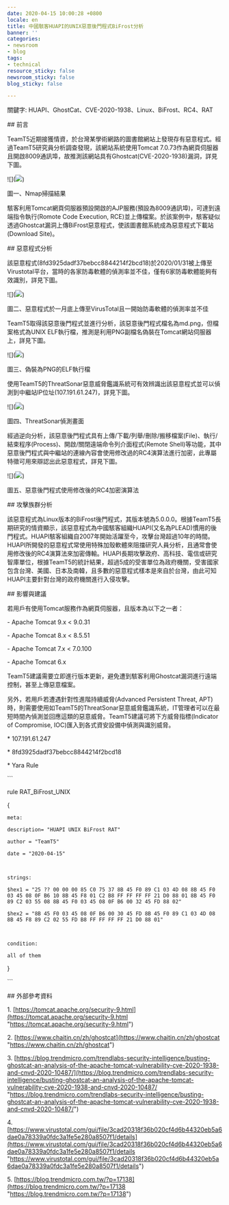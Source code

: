 ```yaml
---
date: 2020-04-15 10:00:28 +0800
locale: en
title: 中國駭客HUAPI的UNIX惡意後門程式BiFrost分析
banner: ''
categories:
- newsroom
- blog
tags:
- technical
resource_sticky: false
newsroom_sticky: false
blog_sticky: false

---
```

關鍵字: HUAPI、GhostCat、CVE-2020-1938、Linux、BiFrost、RC4、RAT

\## 前言

TeamT5近期接獲情資，於台灣某學術網路的圖書館網站上發現存有惡意程式。經過TeamT5研究員分析調查發現，該網站系統使用Tomcat 7.0.73作為網頁伺服器且開啟8009通訊埠，故推測該網站具有Ghostcat(CVE-2020-1938)漏洞，詳見下圖。

!\[\](![](https://bin.tip.teamt5.net/hackmd-images/uploads/upload_138de179b305a67f8ac53a04e7a7b76f.png))

圖一、Nmap掃描結果

駭客利用Tomcat網頁伺服器預設開啟的AJP服務(預設為8009通訊埠)，可達到遠端指令執行(Romote Code Execution, RCE)並上傳檔案。於該案例中，駭客疑似透過Ghostcat漏洞上傳BiFrost惡意程式，使該圖書館系統成為惡意程式下載站(Download Site)。

\## 惡意程式分析

該惡意程式(8fd3925dadf37bebcc8844214f2bcd18)於2020/01/31被上傳至Virustotal平台，當時的各家防毒軟體的偵測率並不佳，僅有6家防毒軟體能夠有效識別，詳見下圖。

!\[\](![](https://bin.tip.teamt5.net/hackmd-images/uploads/upload_182fbfe213a00905cb7703968c5b4303.png))

圖二、惡意程式於一月底上傳至VirusTotal且一開始防毒軟體的偵測率並不佳

TeamT5取得該惡意後門程式並進行分析，該惡意後門程式檔名為md.png，但檔案格式為UNIX ELF執行檔，推測是利用PNG副檔名偽裝在Tomcat網站伺服器上，詳見下圖。

!\[\](![](https://bin.tip.teamt5.net/hackmd-images/uploads/upload_252083b0a86403a0de983e7c0c23f7ea.png))

圖三、偽裝為PNG的ELF執行檔

使用TeamT5的ThreatSonar惡意威脅鑑識系統可有效辨識出該惡意程式並可以偵測到中繼站IP位址(107.191.61.247)，詳見下圖。

!\[\](![](https://bin.tip.teamt5.net/hackmd-images/uploads/upload_319bf4e404f1d40461cc42acb5b7cf67.png))

圖四、ThreatSonar偵測畫面

經過逆向分析，該惡意後門程式具有上傳/下載/列舉/刪除/搬移檔案(File)、執行/結束程序(Process)、開啟/關閉遠端命令列介面程式(Remote Shell)等功能，其中惡意後門程式與中繼站的連線內容會使用修改過的RC4演算法進行加密，此專屬特徵可用來辯認出此惡意程式，詳見下圖。

!\[\](![](https://bin.tip.teamt5.net/hackmd-images/uploads/upload_510cf4aa9e8eb340173d57162e662d1a.png))

圖五、惡意後門程式使用修改後的RC4加密演算法

\## 攻擊族群分析

該惡意程式為Linux版本的BiFrost後門程式，其版本號為5.0.0.0。根據TeamT5長期研究的情資顯示，該惡意程式為中國駭客組織HUAPI(又名為PLEAD)慣用的後門程式。HUAPI駭客組織自2007年開始活躍至今，攻擊台灣超過10年的時間。HUAPI所開發的惡意程式常使用特殊加殼軟體來阻擋研究人員分析，且通常會使用修改後的RC4演算法來加密傳輸。HUAPI長期攻擊政府、高科技、電信或研究智庫單位，根據TeamT5的統計結果，超過5成的受害單位為政府機關，受害國家包含台灣、美國、日本及南韓，且多數的惡意程式樣本是來自於台灣，由此可知HUAPI主要針對台灣的政府機關進行入侵攻擊。

\## 影響與建議

若用戶有使用Tomcat服務作為網頁伺服器，且版本為以下之一者：

\- Apache Tomcat 9.x < 9.0.31

\- Apache Tomcat 8.x < 8.5.51

\- Apache Tomcat 7.x < 7.0.100

\- Apache Tomcat 6.x

TeamT5建議需要立即進行版本更新，避免遭到駭客利用Ghostcat漏洞進行遠端控制，甚至上傳惡意檔案。

另外，若用戶若遭遇針對性進階持續威脅(Advanced Persistent Threat, APT)時，則需要使用如TeamT5的ThreatSonar惡意威脅鑑識系統，IT管理者可以在最短時間內偵測並回應這類的惡意威脅。TeamT5建議可將下方威脅指標(Indicator of Compromise, IOC)匯入到各式資安設備中偵測與識別威脅。

\* 107.191.61.247

\* 8fd3925dadf37bebcc8844214f2bcd18

\* Yara Rule

\`\`\`

rule RAT_BiFrost_UNIX

{

    meta:

    description= "HUAPI UNIX BiFrost RAT"

    author = "TeamT5"

    date = "2020-04-15"

    

    strings:

    $hex1 = "25 ?? 00 00 00 85 C0 75 37 8B 45 F0 89 C1 03 4D 08 8B 45 F0 03 45 08 0F B6 10 8B 45 F8 01 C2 B8 FF FF FF FF 21 D0 88 01 8B 45 F0 89 C2 03 55 08 8B 45 F0 03 45 08 0F B6 00 32 45 FD 88 02"

    $hex2 = "8B 45 F0 03 45 08 0F B6 00 30 45 FD 8B 45 F0 89 C1 03 4D 08 8B 45 F8 89 C2 02 55 FD B8 FF FF FF FF 21 D0 88 01"

     

    condition:

    all of them

}

\`\`\`

\## 外部參考資料

1\. [https://tomcat.apache.org/security-9.html](https://tomcat.apache.org/security-9.html "https://tomcat.apache.org/security-9.html")

2\. [https://www.chaitin.cn/zh/ghostcat](https://www.chaitin.cn/zh/ghostcat "https://www.chaitin.cn/zh/ghostcat")

3\. [https://blog.trendmicro.com/trendlabs-security-intelligence/busting-ghostcat-an-analysis-of-the-apache-tomcat-vulnerability-cve-2020-1938-and-cnvd-2020-10487/](https://blog.trendmicro.com/trendlabs-security-intelligence/busting-ghostcat-an-analysis-of-the-apache-tomcat-vulnerability-cve-2020-1938-and-cnvd-2020-10487/ "https://blog.trendmicro.com/trendlabs-security-intelligence/busting-ghostcat-an-analysis-of-the-apache-tomcat-vulnerability-cve-2020-1938-and-cnvd-2020-10487/")

4\. [https://www.virustotal.com/gui/file/3cad20318f36b020cf4d6b44320eb5a6dae0a78339a0fdc3a1fe5e280a8507f1/details](https://www.virustotal.com/gui/file/3cad20318f36b020cf4d6b44320eb5a6dae0a78339a0fdc3a1fe5e280a8507f1/details "https://www.virustotal.com/gui/file/3cad20318f36b020cf4d6b44320eb5a6dae0a78339a0fdc3a1fe5e280a8507f1/details")

5\. [https://blog.trendmicro.com.tw/?p=17138](https://blog.trendmicro.com.tw/?p=17138 "https://blog.trendmicro.com.tw/?p=17138")